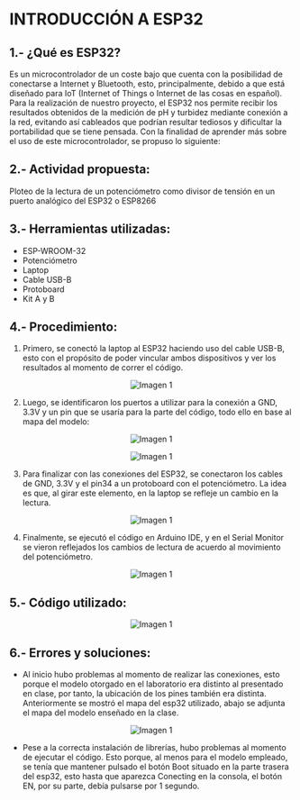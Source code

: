 # INTRODUCCIÓN A ESP32

## 1.- ¿Qué es ESP32?
Es un microcontrolador de un coste bajo que cuenta con la posibilidad de conectarse a Internet y Bluetooth, esto, principalmente, debido a que está diseñado para IoT (Internet of Things o Internet de las cosas en español). Para la realización de nuestro proyecto, el ESP32 nos permite recibir los resultados obtenidos de la medición de pH y turbidez mediante conexión a la red, evitando así cableados que podrían resultar tediosos y dificultar la portabilidad que se tiene pensada.
Con la finalidad de aprender más sobre el uso de este microcontrolador, se propuso lo siguiente:

## 2.- Actividad propuesta:
Ploteo de la lectura de un potenciómetro como divisor de tensión en un puerto analógico del ESP32 o ESP8266

## 3.- Herramientas utilizadas:
- ESP-WROOM-32
- Potenciómetro
- Laptop
- Cable USB-B
- Protoboard
- Kit A y B

## 4.- Procedimiento:
1. Primero, se conectó la laptop al ESP32 haciendo uso del cable USB-B, esto con el propósito de poder vincular ambos dispositivos y ver los resultados al momento de correr el código.
<p align="center">
  <img src="https://github.com/aquinoestoyxd/FD-Grupo2/blob/main/Imágenes/esp32(1).jpg?raw=true" alt="Imagen 1"
</p>
 
2. Luego, se identificaron los puertos a utilizar para la conexión a GND, 3.3V y un pin que se usaría para la parte del código, todo ello en base al mapa del modelo:
<p align="center">
  <img src="https://github.com/aquinoestoyxd/FD-Grupo2/blob/main/Imágenes/esp32(2).png?raw=true" alt="Imagen 1"
</p>
<p align="center">
  <img src="https://github.com/aquinoestoyxd/FD-Grupo2/blob/main/Imágenes/esp32(3).jpg?raw=true" alt="Imagen 1"
</p>

3. Para finalizar con las conexiones del ESP32, se conectaron los cables de GND, 3.3V y el pin34 a un protoboard con el potenciómetro. La idea es que, al girar este elemento, en la laptop se refleje un cambio en la lectura.
<p align="center">
  <img src="https://github.com/aquinoestoyxd/FD-Grupo2/blob/main/Imágenes/esp32(4).jpg?raw=true" alt="Imagen 1"
</p>


4. Finalmente, se ejecutó el código en Arduino IDE, y en el Serial Monitor se vieron reflejados los cambios de lectura de acuerdo al movimiento del potenciómetro.
<p align="center">
  <img src="https://github.com/aquinoestoyxd/FD-Grupo2/blob/main/Imágenes/esp32(5).png?raw=true" alt="Imagen 1"
</p>
 
## 5.- Código utilizado:
<p align="center">
  <img src="https://github.com/aquinoestoyxd/FD-Grupo2/blob/main/Imágenes/esp32(6).png?raw=true" alt="Imagen 1"
</p>

## 6.- Errores y soluciones:
- Al inicio hubo problemas al momento de realizar las conexiones, esto porque el modelo otorgado en el laboratorio era distinto al presentado en clase, por tanto, la ubicación de los pines también era distinta. Anteriormente se mostró el mapa del esp32 utilizado, abajo se adjunta el mapa del modelo enseñado en la clase.
<p align="center">
  <img src="https://github.com/aquinoestoyxd/FD-Grupo2/blob/main/Imágenes/esp32(7).png?raw=true" alt="Imagen 1"
</p>

- Pese a la correcta instalación de librerías, hubo problemas al momento de ejecutar el código. Esto porque, al menos para el modelo empleado, se tenía que mantener pulsado el botón Boot situado en la parte trasera del esp32, esto hasta que aparezca Conecting en la consola, el botón EN, por su parte, debía pulsarse por 1 segundo.
